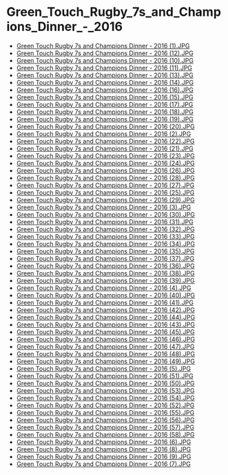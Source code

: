# Green_Touch_Rugby_7s_and_Champions_Dinner_-_2016

- [Green Touch Rugby 7s and Champions Dinner - 2016 (1).JPG](https://ik.imagekit.io/sackoba/events/2016/Green_Touch_Rugby_7s_and_Champions_Dinner_-_2016/Green%20Touch%20Rugby%207s%20and%20Champions%20Dinner%20-%202016%20(1).JPG?updatedAt=1734807865325)
- [Green Touch Rugby 7s and Champions Dinner - 2016 (12).JPG](https://ik.imagekit.io/sackoba/events/2016/Green_Touch_Rugby_7s_and_Champions_Dinner_-_2016/Green%20Touch%20Rugby%207s%20and%20Champions%20Dinner%20-%202016%20(12).JPG?updatedAt=1734807865538)
- [Green Touch Rugby 7s and Champions Dinner - 2016 (10).JPG](https://ik.imagekit.io/sackoba/events/2016/Green_Touch_Rugby_7s_and_Champions_Dinner_-_2016/Green%20Touch%20Rugby%207s%20and%20Champions%20Dinner%20-%202016%20(10).JPG?updatedAt=1734807865653)
- [Green Touch Rugby 7s and Champions Dinner - 2016 (11).JPG](https://ik.imagekit.io/sackoba/events/2016/Green_Touch_Rugby_7s_and_Champions_Dinner_-_2016/Green%20Touch%20Rugby%207s%20and%20Champions%20Dinner%20-%202016%20(11).JPG?updatedAt=1734807865740)
- [Green Touch Rugby 7s and Champions Dinner - 2016 (13).JPG](https://ik.imagekit.io/sackoba/events/2016/Green_Touch_Rugby_7s_and_Champions_Dinner_-_2016/Green%20Touch%20Rugby%207s%20and%20Champions%20Dinner%20-%202016%20(13).JPG?updatedAt=1734807866252)
- [Green Touch Rugby 7s and Champions Dinner - 2016 (14).JPG](https://ik.imagekit.io/sackoba/events/2016/Green_Touch_Rugby_7s_and_Champions_Dinner_-_2016/Green%20Touch%20Rugby%207s%20and%20Champions%20Dinner%20-%202016%20(14).JPG?updatedAt=1734807866601)
- [Green Touch Rugby 7s and Champions Dinner - 2016 (16).JPG](https://ik.imagekit.io/sackoba/events/2016/Green_Touch_Rugby_7s_and_Champions_Dinner_-_2016/Green%20Touch%20Rugby%207s%20and%20Champions%20Dinner%20-%202016%20(16).JPG?updatedAt=1734807867540)
- [Green Touch Rugby 7s and Champions Dinner - 2016 (15).JPG](https://ik.imagekit.io/sackoba/events/2016/Green_Touch_Rugby_7s_and_Champions_Dinner_-_2016/Green%20Touch%20Rugby%207s%20and%20Champions%20Dinner%20-%202016%20(15).JPG?updatedAt=1734807867537)
- [Green Touch Rugby 7s and Champions Dinner - 2016 (17).JPG](https://ik.imagekit.io/sackoba/events/2016/Green_Touch_Rugby_7s_and_Champions_Dinner_-_2016/Green%20Touch%20Rugby%207s%20and%20Champions%20Dinner%20-%202016%20(17).JPG?updatedAt=1734807867839)
- [Green Touch Rugby 7s and Champions Dinner - 2016 (18).JPG](https://ik.imagekit.io/sackoba/events/2016/Green_Touch_Rugby_7s_and_Champions_Dinner_-_2016/Green%20Touch%20Rugby%207s%20and%20Champions%20Dinner%20-%202016%20(18).JPG?updatedAt=1734807867991)
- [Green Touch Rugby 7s and Champions Dinner - 2016 (19).JPG](https://ik.imagekit.io/sackoba/events/2016/Green_Touch_Rugby_7s_and_Champions_Dinner_-_2016/Green%20Touch%20Rugby%207s%20and%20Champions%20Dinner%20-%202016%20(19).JPG?updatedAt=1734807868047)
- [Green Touch Rugby 7s and Champions Dinner - 2016 (20).JPG](https://ik.imagekit.io/sackoba/events/2016/Green_Touch_Rugby_7s_and_Champions_Dinner_-_2016/Green%20Touch%20Rugby%207s%20and%20Champions%20Dinner%20-%202016%20(20).JPG?updatedAt=1734807868262)
- [Green Touch Rugby 7s and Champions Dinner - 2016 (2).JPG](https://ik.imagekit.io/sackoba/events/2016/Green_Touch_Rugby_7s_and_Champions_Dinner_-_2016/Green%20Touch%20Rugby%207s%20and%20Champions%20Dinner%20-%202016%20(2).JPG?updatedAt=1734807868469)
- [Green Touch Rugby 7s and Champions Dinner - 2016 (22).JPG](https://ik.imagekit.io/sackoba/events/2016/Green_Touch_Rugby_7s_and_Champions_Dinner_-_2016/Green%20Touch%20Rugby%207s%20and%20Champions%20Dinner%20-%202016%20(22).JPG?updatedAt=1734807868941)
- [Green Touch Rugby 7s and Champions Dinner - 2016 (21).JPG](https://ik.imagekit.io/sackoba/events/2016/Green_Touch_Rugby_7s_and_Champions_Dinner_-_2016/Green%20Touch%20Rugby%207s%20and%20Champions%20Dinner%20-%202016%20(21).JPG?updatedAt=1734807869147)
- [Green Touch Rugby 7s and Champions Dinner - 2016 (23).JPG](https://ik.imagekit.io/sackoba/events/2016/Green_Touch_Rugby_7s_and_Champions_Dinner_-_2016/Green%20Touch%20Rugby%207s%20and%20Champions%20Dinner%20-%202016%20(23).JPG?updatedAt=1734807869416)
- [Green Touch Rugby 7s and Champions Dinner - 2016 (24).JPG](https://ik.imagekit.io/sackoba/events/2016/Green_Touch_Rugby_7s_and_Champions_Dinner_-_2016/Green%20Touch%20Rugby%207s%20and%20Champions%20Dinner%20-%202016%20(24).JPG?updatedAt=1734807870377)
- [Green Touch Rugby 7s and Champions Dinner - 2016 (26).JPG](https://ik.imagekit.io/sackoba/events/2016/Green_Touch_Rugby_7s_and_Champions_Dinner_-_2016/Green%20Touch%20Rugby%207s%20and%20Champions%20Dinner%20-%202016%20(26).JPG?updatedAt=1734807870468)
- [Green Touch Rugby 7s and Champions Dinner - 2016 (28).JPG](https://ik.imagekit.io/sackoba/events/2016/Green_Touch_Rugby_7s_and_Champions_Dinner_-_2016/Green%20Touch%20Rugby%207s%20and%20Champions%20Dinner%20-%202016%20(28).JPG?updatedAt=1734807870551)
- [Green Touch Rugby 7s and Champions Dinner - 2016 (27).JPG](https://ik.imagekit.io/sackoba/events/2016/Green_Touch_Rugby_7s_and_Champions_Dinner_-_2016/Green%20Touch%20Rugby%207s%20and%20Champions%20Dinner%20-%202016%20(27).JPG?updatedAt=1734807870766)
- [Green Touch Rugby 7s and Champions Dinner - 2016 (25).JPG](https://ik.imagekit.io/sackoba/events/2016/Green_Touch_Rugby_7s_and_Champions_Dinner_-_2016/Green%20Touch%20Rugby%207s%20and%20Champions%20Dinner%20-%202016%20(25).JPG?updatedAt=1734807870806)
- [Green Touch Rugby 7s and Champions Dinner - 2016 (29).JPG](https://ik.imagekit.io/sackoba/events/2016/Green_Touch_Rugby_7s_and_Champions_Dinner_-_2016/Green%20Touch%20Rugby%207s%20and%20Champions%20Dinner%20-%202016%20(29).JPG?updatedAt=1734807870998)
- [Green Touch Rugby 7s and Champions Dinner - 2016 (3).JPG](https://ik.imagekit.io/sackoba/events/2016/Green_Touch_Rugby_7s_and_Champions_Dinner_-_2016/Green%20Touch%20Rugby%207s%20and%20Champions%20Dinner%20-%202016%20(3).JPG?updatedAt=1734807871249)
- [Green Touch Rugby 7s and Champions Dinner - 2016 (30).JPG](https://ik.imagekit.io/sackoba/events/2016/Green_Touch_Rugby_7s_and_Champions_Dinner_-_2016/Green%20Touch%20Rugby%207s%20and%20Champions%20Dinner%20-%202016%20(30).JPG?updatedAt=1734807871626)
- [Green Touch Rugby 7s and Champions Dinner - 2016 (31).JPG](https://ik.imagekit.io/sackoba/events/2016/Green_Touch_Rugby_7s_and_Champions_Dinner_-_2016/Green%20Touch%20Rugby%207s%20and%20Champions%20Dinner%20-%202016%20(31).JPG?updatedAt=1734807871805)
- [Green Touch Rugby 7s and Champions Dinner - 2016 (32).JPG](https://ik.imagekit.io/sackoba/events/2016/Green_Touch_Rugby_7s_and_Champions_Dinner_-_2016/Green%20Touch%20Rugby%207s%20and%20Champions%20Dinner%20-%202016%20(32).JPG?updatedAt=1734807872154)
- [Green Touch Rugby 7s and Champions Dinner - 2016 (33).JPG](https://ik.imagekit.io/sackoba/events/2016/Green_Touch_Rugby_7s_and_Champions_Dinner_-_2016/Green%20Touch%20Rugby%207s%20and%20Champions%20Dinner%20-%202016%20(33).JPG?updatedAt=1734807873055)
- [Green Touch Rugby 7s and Champions Dinner - 2016 (34).JPG](https://ik.imagekit.io/sackoba/events/2016/Green_Touch_Rugby_7s_and_Champions_Dinner_-_2016/Green%20Touch%20Rugby%207s%20and%20Champions%20Dinner%20-%202016%20(34).JPG?updatedAt=1734807873109)
- [Green Touch Rugby 7s and Champions Dinner - 2016 (35).JPG](https://ik.imagekit.io/sackoba/events/2016/Green_Touch_Rugby_7s_and_Champions_Dinner_-_2016/Green%20Touch%20Rugby%207s%20and%20Champions%20Dinner%20-%202016%20(35).JPG?updatedAt=1734807873160)
- [Green Touch Rugby 7s and Champions Dinner - 2016 (37).JPG](https://ik.imagekit.io/sackoba/events/2016/Green_Touch_Rugby_7s_and_Champions_Dinner_-_2016/Green%20Touch%20Rugby%207s%20and%20Champions%20Dinner%20-%202016%20(37).JPG?updatedAt=1734807873537)
- [Green Touch Rugby 7s and Champions Dinner - 2016 (36).JPG](https://ik.imagekit.io/sackoba/events/2016/Green_Touch_Rugby_7s_and_Champions_Dinner_-_2016/Green%20Touch%20Rugby%207s%20and%20Champions%20Dinner%20-%202016%20(36).JPG?updatedAt=1734807873555)
- [Green Touch Rugby 7s and Champions Dinner - 2016 (38).JPG](https://ik.imagekit.io/sackoba/events/2016/Green_Touch_Rugby_7s_and_Champions_Dinner_-_2016/Green%20Touch%20Rugby%207s%20and%20Champions%20Dinner%20-%202016%20(38).JPG?updatedAt=1734807873808)
- [Green Touch Rugby 7s and Champions Dinner - 2016 (39).JPG](https://ik.imagekit.io/sackoba/events/2016/Green_Touch_Rugby_7s_and_Champions_Dinner_-_2016/Green%20Touch%20Rugby%207s%20and%20Champions%20Dinner%20-%202016%20(39).JPG?updatedAt=1734807874133)
- [Green Touch Rugby 7s and Champions Dinner - 2016 (4).JPG](https://ik.imagekit.io/sackoba/events/2016/Green_Touch_Rugby_7s_and_Champions_Dinner_-_2016/Green%20Touch%20Rugby%207s%20and%20Champions%20Dinner%20-%202016%20(4).JPG?updatedAt=1734807874328)
- [Green Touch Rugby 7s and Champions Dinner - 2016 (40).JPG](https://ik.imagekit.io/sackoba/events/2016/Green_Touch_Rugby_7s_and_Champions_Dinner_-_2016/Green%20Touch%20Rugby%207s%20and%20Champions%20Dinner%20-%202016%20(40).JPG?updatedAt=1734807874497)
- [Green Touch Rugby 7s and Champions Dinner - 2016 (41).JPG](https://ik.imagekit.io/sackoba/events/2016/Green_Touch_Rugby_7s_and_Champions_Dinner_-_2016/Green%20Touch%20Rugby%207s%20and%20Champions%20Dinner%20-%202016%20(41).JPG?updatedAt=1734807875031)
- [Green Touch Rugby 7s and Champions Dinner - 2016 (42).JPG](https://ik.imagekit.io/sackoba/events/2016/Green_Touch_Rugby_7s_and_Champions_Dinner_-_2016/Green%20Touch%20Rugby%207s%20and%20Champions%20Dinner%20-%202016%20(42).JPG?updatedAt=1734807875710)
- [Green Touch Rugby 7s and Champions Dinner - 2016 (44).JPG](https://ik.imagekit.io/sackoba/events/2016/Green_Touch_Rugby_7s_and_Champions_Dinner_-_2016/Green%20Touch%20Rugby%207s%20and%20Champions%20Dinner%20-%202016%20(44).JPG?updatedAt=1734807875875)
- [Green Touch Rugby 7s and Champions Dinner - 2016 (43).JPG](https://ik.imagekit.io/sackoba/events/2016/Green_Touch_Rugby_7s_and_Champions_Dinner_-_2016/Green%20Touch%20Rugby%207s%20and%20Champions%20Dinner%20-%202016%20(43).JPG?updatedAt=1734807875901)
- [Green Touch Rugby 7s and Champions Dinner - 2016 (45).JPG](https://ik.imagekit.io/sackoba/events/2016/Green_Touch_Rugby_7s_and_Champions_Dinner_-_2016/Green%20Touch%20Rugby%207s%20and%20Champions%20Dinner%20-%202016%20(45).JPG?updatedAt=1734807876146)
- [Green Touch Rugby 7s and Champions Dinner - 2016 (46).JPG](https://ik.imagekit.io/sackoba/events/2016/Green_Touch_Rugby_7s_and_Champions_Dinner_-_2016/Green%20Touch%20Rugby%207s%20and%20Champions%20Dinner%20-%202016%20(46).JPG?updatedAt=1734807876279)
- [Green Touch Rugby 7s and Champions Dinner - 2016 (47).JPG](https://ik.imagekit.io/sackoba/events/2016/Green_Touch_Rugby_7s_and_Champions_Dinner_-_2016/Green%20Touch%20Rugby%207s%20and%20Champions%20Dinner%20-%202016%20(47).JPG?updatedAt=1734807876452)
- [Green Touch Rugby 7s and Champions Dinner - 2016 (48).JPG](https://ik.imagekit.io/sackoba/events/2016/Green_Touch_Rugby_7s_and_Champions_Dinner_-_2016/Green%20Touch%20Rugby%207s%20and%20Champions%20Dinner%20-%202016%20(48).JPG?updatedAt=1734807876878)
- [Green Touch Rugby 7s and Champions Dinner - 2016 (49).JPG](https://ik.imagekit.io/sackoba/events/2016/Green_Touch_Rugby_7s_and_Champions_Dinner_-_2016/Green%20Touch%20Rugby%207s%20and%20Champions%20Dinner%20-%202016%20(49).JPG?updatedAt=1734807877077)
- [Green Touch Rugby 7s and Champions Dinner - 2016 (5).JPG](https://ik.imagekit.io/sackoba/events/2016/Green_Touch_Rugby_7s_and_Champions_Dinner_-_2016/Green%20Touch%20Rugby%207s%20and%20Champions%20Dinner%20-%202016%20(5).JPG?updatedAt=1734807877320)
- [Green Touch Rugby 7s and Champions Dinner - 2016 (51).JPG](https://ik.imagekit.io/sackoba/events/2016/Green_Touch_Rugby_7s_and_Champions_Dinner_-_2016/Green%20Touch%20Rugby%207s%20and%20Champions%20Dinner%20-%202016%20(51).JPG?updatedAt=1734807878444)
- [Green Touch Rugby 7s and Champions Dinner - 2016 (50).JPG](https://ik.imagekit.io/sackoba/events/2016/Green_Touch_Rugby_7s_and_Champions_Dinner_-_2016/Green%20Touch%20Rugby%207s%20and%20Champions%20Dinner%20-%202016%20(50).JPG?updatedAt=1734807878443)
- [Green Touch Rugby 7s and Champions Dinner - 2016 (53).JPG](https://ik.imagekit.io/sackoba/events/2016/Green_Touch_Rugby_7s_and_Champions_Dinner_-_2016/Green%20Touch%20Rugby%207s%20and%20Champions%20Dinner%20-%202016%20(53).JPG?updatedAt=1734807878669)
- [Green Touch Rugby 7s and Champions Dinner - 2016 (54).JPG](https://ik.imagekit.io/sackoba/events/2016/Green_Touch_Rugby_7s_and_Champions_Dinner_-_2016/Green%20Touch%20Rugby%207s%20and%20Champions%20Dinner%20-%202016%20(54).JPG?updatedAt=1734807878810)
- [Green Touch Rugby 7s and Champions Dinner - 2016 (52).JPG](https://ik.imagekit.io/sackoba/events/2016/Green_Touch_Rugby_7s_and_Champions_Dinner_-_2016/Green%20Touch%20Rugby%207s%20and%20Champions%20Dinner%20-%202016%20(52).JPG?updatedAt=1734807878929)
- [Green Touch Rugby 7s and Champions Dinner - 2016 (55).JPG](https://ik.imagekit.io/sackoba/events/2016/Green_Touch_Rugby_7s_and_Champions_Dinner_-_2016/Green%20Touch%20Rugby%207s%20and%20Champions%20Dinner%20-%202016%20(55).JPG?updatedAt=1734807879008)
- [Green Touch Rugby 7s and Champions Dinner - 2016 (56).JPG](https://ik.imagekit.io/sackoba/events/2016/Green_Touch_Rugby_7s_and_Champions_Dinner_-_2016/Green%20Touch%20Rugby%207s%20and%20Champions%20Dinner%20-%202016%20(56).JPG?updatedAt=1734807879313)
- [Green Touch Rugby 7s and Champions Dinner - 2016 (57).JPG](https://ik.imagekit.io/sackoba/events/2016/Green_Touch_Rugby_7s_and_Champions_Dinner_-_2016/Green%20Touch%20Rugby%207s%20and%20Champions%20Dinner%20-%202016%20(57).JPG?updatedAt=1734807879613)
- [Green Touch Rugby 7s and Champions Dinner - 2016 (58).JPG](https://ik.imagekit.io/sackoba/events/2016/Green_Touch_Rugby_7s_and_Champions_Dinner_-_2016/Green%20Touch%20Rugby%207s%20and%20Champions%20Dinner%20-%202016%20(58).JPG?updatedAt=1734807879790)
- [Green Touch Rugby 7s and Champions Dinner - 2016 (6).JPG](https://ik.imagekit.io/sackoba/events/2016/Green_Touch_Rugby_7s_and_Champions_Dinner_-_2016/Green%20Touch%20Rugby%207s%20and%20Champions%20Dinner%20-%202016%20(6).JPG?updatedAt=1734807880128)
- [Green Touch Rugby 7s and Champions Dinner - 2016 (8).JPG](https://ik.imagekit.io/sackoba/events/2016/Green_Touch_Rugby_7s_and_Champions_Dinner_-_2016/Green%20Touch%20Rugby%207s%20and%20Champions%20Dinner%20-%202016%20(8).JPG?updatedAt=1734807881298)
- [Green Touch Rugby 7s and Champions Dinner - 2016 (9).JPG](https://ik.imagekit.io/sackoba/events/2016/Green_Touch_Rugby_7s_and_Champions_Dinner_-_2016/Green%20Touch%20Rugby%207s%20and%20Champions%20Dinner%20-%202016%20(9).JPG?updatedAt=1734807881374)
- [Green Touch Rugby 7s and Champions Dinner - 2016 (7).JPG](https://ik.imagekit.io/sackoba/events/2016/Green_Touch_Rugby_7s_and_Champions_Dinner_-_2016/Green%20Touch%20Rugby%207s%20and%20Champions%20Dinner%20-%202016%20(7).JPG?updatedAt=1734807881466)
